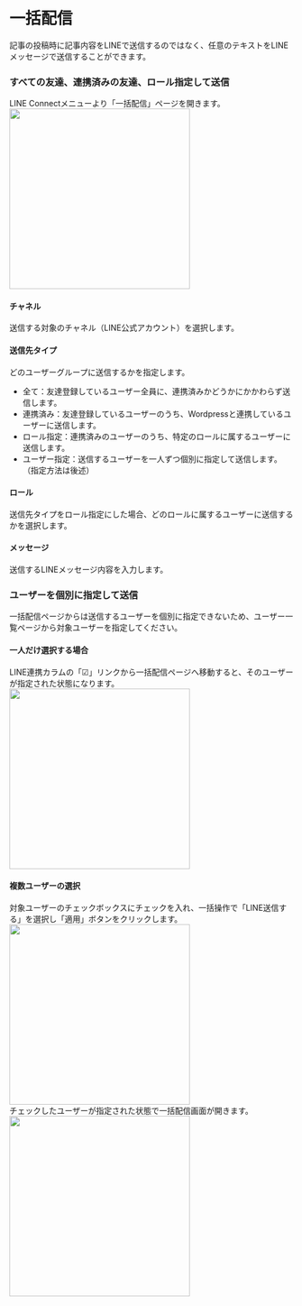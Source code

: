# 一括配信
記事の投稿時に記事内容をLINEで送信するのではなく、任意のテキストをLINEメッセージで送信することができます。
### すべての友達、連携済みの友達、ロール指定して送信
LINE Connectメニューより「一括配信」ページを開きます。  
<img src="https://blog.shipweb.jp/wp-content/uploads/2022/01/lineconnect-ss-10.jpg" width="320" />  
#### チャネル  
送信する対象のチャネル（LINE公式アカウント）を選択します。  
#### 送信先タイプ  
どのユーザーグループに送信するかを指定します。  
- 全て：友達登録しているユーザー全員に、連携済みかどうかにかかわらず送信します。
- 連携済み：友達登録しているユーザーのうち、Wordpressと連携しているユーザーに送信します。
- ロール指定：連携済みのユーザーのうち、特定のロールに属するユーザーに送信します。
- ユーザー指定：送信するユーザーを一人ずつ個別に指定して送信します。（指定方法は後述）

#### ロール
送信先タイプをロール指定にした場合、どのロールに属するユーザーに送信するかを選択します。  
#### メッセージ  
送信するLINEメッセージ内容を入力します。  

### ユーザーを個別に指定して送信
一括配信ページからは送信するユーザーを個別に指定できないため、ユーザー一覧ページから対象ユーザーを指定してください。
#### 一人だけ選択する場合
LINE連携カラムの「☑」リンクから一括配信ページへ移動すると、そのユーザーが指定された状態になります。  
<img src="https://blog.shipweb.jp/wp-content/uploads/2023/08/%E3%82%B9%E3%82%AF%E3%83%AA%E3%83%BC%E3%83%B3%E3%82%B7%E3%83%A7%E3%83%83%E3%83%88-2023-08-08-23.02.40.png" width="320" />  
#### 複数ユーザーの選択
対象ユーザーのチェックボックスにチェックを入れ、一括操作で「LINE送信する」を選択し「適用」ボタンをクリックします。  
<img src="https://blog.shipweb.jp/wp-content/uploads/2022/01/lineconnect-ss-12.jpg" width="320" />  
チェックしたユーザーが指定された状態で一括配信画面が開きます。  
<img src="https://blog.shipweb.jp/wp-content/uploads/2022/01/lineconnect-ss-13.jpg" width="320" />  